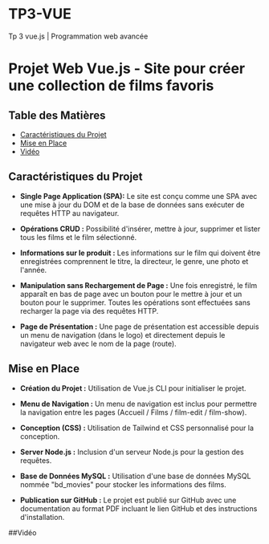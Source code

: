 # TP3-VUE
Tp 3 vue.js | Programmation web avancée
# Projet Web Vue.js - Site pour créer une collection de films favoris

## Table des Matières
- [Caractéristiques du Projet](#caractéristiques-du-projet)
- [Mise en Place](#mise-en-place)
- [Vidéo](#vidéo)

## Caractéristiques du Projet

- **Single Page Application (SPA):** Le site est conçu comme une SPA avec une mise à jour du DOM et de la base de données sans exécuter de requêtes HTTP au navigateur.

- **Opérations CRUD :** Possibilité d'insérer, mettre à jour, supprimer et lister tous les films et le film sélectionné.

- **Informations sur le produit :** Les informations sur le film qui doivent être enregistrées comprennent le titre, la directeur, le genre, une photo et l'année.

- **Manipulation sans Rechargement de Page :** Une fois enregistré, le film apparaît en bas de page avec un bouton pour le mettre à jour et un bouton pour le supprimer. Toutes les opérations sont effectuées sans recharger la page via des requêtes HTTP.

- **Page de Présentation :** Une page de présentation est accessible depuis un menu de navigation (dans le logo) et directement depuis le navigateur web avec le nom de la page (route).

## Mise en Place

- **Création du Projet :** Utilisation de Vue.js CLI pour initialiser le projet.

- **Menu de Navigation :** Un menu de navigation est inclus pour permettre la navigation entre les pages (Accueil / Films / film-edit / film-show).

- **Conception (CSS) :** Utilisation de Tailwind et CSS personnalisé pour la conception.

- **Server Node.js :** Inclusion d'un serveur Node.js pour la gestion des requêtes.

- **Base de Données MySQL :** Utilisation d'une base de données MySQL nommée "bd_movies" pour stocker les informations des films.

- **Publication sur GitHub :** Le projet est publié sur GitHub avec une documentation au format PDF incluant le lien GitHub et des instructions d'installation.

##Vidéo






